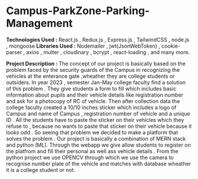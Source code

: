 # Campus-ParkZone-Parking-Management
**Technologies Used :** React.js , Redux.js , Express.js , TailwindCSS , node.js , mongoose 
**Libraries Used :** Nodemailer , jwt(JsonWebToken) , cookie-parser , axios , multer , cloudinary , bcrypt , react-loading , and many more. 

**Project Description :** The concept of our project is basically based on the problem faced by the security guards of the Campus in recognizing the vehicles at the enterance gate ,wheather they are college students or outsiders. In year 2023 , semester Jan-May college faculty find a solution of this problem . They give students a form to fill which includes basic information about pupils and their vehicle details like registration number and ask for a photocopy of RC of vehicle. Then after collection data the college faculty created a 10/10 inches sticker which includes a logo of Campus and name of Campus , registration number of vehicle and a unique ID . All the students have to paste the sticker on their vehicles which they refuse to , because no wants to paste that sticker on their vehicle because it looks odd . So seeing that problem we decided to make a platform that solves the problem . 
Our project is basically a combination of MERN stack and python (ML). Through the webapp we give allow students to register on the platfrom and fill their personal as well ass vehicle details . From the python project we use OPENCV through which we use the camera to recognise number plate of the vehicle and matches with database wheather it is a college student or not.
